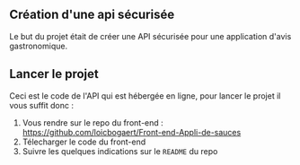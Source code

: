 ## Création d'une api sécurisée

Le but du projet était de créer une API sécurisée pour une application d'avis gastronomique. <br>

## Lancer le projet

Ceci est le code de l'API qui est hébergée en ligne, pour lancer le projet il vous suffit donc : <br>

1) Vous rendre sur le repo du front-end :  https://github.com/loicbogaert/Front-end-Appli-de-sauces
2) Télecharger le code du front-end
3) Suivre les quelques indications sur le `README` du repo

